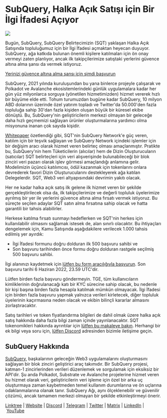 # SubQuery, Halka Açık Satışı için Bir İlgi İfadesi Açıyor

![](https://miro.medium.com/max/1400/1*oPs8f6r1427cPwlsE1eyRw.png)

Bugün, SubQuery, SubQuery Belirtecimizin (SQT) yaklaşan Halka Açık Satışında topluluğumuz için bir İlgi İfadesi açmaktan heyecan duyuyor. SubQuery, ağa katkıda bulunan önemli kişilere katılmaları için ön onay vermeyi zaten planlıyor, ancak ilk takipçilerimize satıştaki yerlerini güvence altına alma şansı da vermek istiyoruz.

[Yerinizi güvence altına alma şansı için şimdi başvurun](https://docs.google.com/forms/d/e/1FAIpQLSc3V_1TrTmBcSxNTuG8xPnPODJkwj5PhWrnlPHlKzcIFk8cqQ/viewform?usp=sf_link)

SubQuery, 2021 yılında kuruluşundan bu yana binlerce projeyle çalışarak ve Polkadot ve Avalanche ekosistemlerindeki günlük uygulamalara kadar her gün yüz milyonlarca sorguya (yönetilen hizmetimizden) hizmet vererek hızlı bir büyüme elde etti. Tohum turumuzdan bugüne kadar SubQuery, 10 milyon ABD dolarının üzerinde özel yatırım topladı ve Twitter'da 50.000'den fazla topluluğa sahip 30'dan fazla kişiden oluşan büyük bir küresel ekibe dönüştü. Bu, SubQuery'nin geliştiricilerin merkezi olmayan bir geleceğe daha hızlı geçmemizi sağlayan ürünler oluşturmalarına yardımcı olma misyonuna inanan çok sayıda kişidir.

[Whitepaper](https://static.subquery.network/whitepaper.pdf) özetlendiği gibi, SQT'nin SubQuery Network'e güç veren, katılım için bir teşvik sağlayan ve SubQuery Network içindeki işlemler için bir değişim aracı olarak hizmet veren belirteç olması amaçlanmıştır. Pratikte bu, SubQuery'nin hem Tüketicilerin (alıcılar) hem de Dizin Oluşturucuların (satıcılar) SQT belirteçleri için veri alışverişinde bulunabileceği bir blok zinciri veri pazarı olarak işlev görmesi amaçlandığı anlamına gelir. Modelimizin üçüncü katılımcısı, ödül kazanmak için tokenlarını onlara devrederek favori Dizin Oluşturucularını destekleyerek ağa katılan Delegelerdir. SQT, Web3 veri altyapısındaki devrimin yakıtı olacak.

Her ne kadar halka açık satış ilk gelene ilk hizmet veren bir şekilde gerçekleştirilecek olsa da, ilk takipçilerimize ve değerli topluluk üyelerimize ayrılmış bir yer ile yerlerini güvence altına alma fırsatı vermek istiyoruz. Bu süreçte seçilen adaylar SQT satın alma fırsatına sahip olacak ve hatta garantili bir tahsis alabilirler.

Herkese katılma fırsatı sunmayı hedeflerken ve SQT'nin herkes için kullanılabilir olmasını sağlamak istesek de, alan sınırlı olacaktır. Bu ihtiyaçları dengelemek için, Kamu Satışında aşağıdakilere verilecek 1.000 tahsis edilmiş yer ayırdık:

- İlgi İfadesi formunu doğru dolduran ilk 500 başvuru sahibi ve
- Son başvuru tarihinden önce formu doğru dolduran rastgele seçilmiş 500 başvuru sahibi.

İlgi alanınızı kaydetmek için [lütfen bu form aracılığıyla başvurun](https://docs.google.com/forms/d/e/1FAIpQLSc3V_1TrTmBcSxNTuG8xPnPODJkwj5PhWrnlPHlKzcIFk8cqQ/viewform?usp=sf_link). Son başvuru tarihi 6 Haziran 2022, 23.59 UTC'dir.

Lütfen birden fazla başvuru göndermeyin. TGE, tüm kullanıcıların kimliklerinin doğrulanacağı katı bir KYC sürecine sahip olacak, bu nedenle bir kişi başına birden fazla hesapla katılmak mümkün olmayacak. İlgi İfadesi için birden fazla başvuru yapmak yalnızca verileri kirletecek, diğer topluluk üyelerinin kaçırmasına neden olacak ve ekibin bilinçli kararlar almasını zorlaştıracaktır.

Satış tarihleri ve token fiyatlandırma bilgileri de dahil olmak üzere halka açık satış hakkında daha fazla bilgi zaman içinde yayınlanacaktır. SQT tokenomikleri hakkında ayrıntılar için [lütfen bu makaleye bakın](./20211220-tokenomics.md). Herhangi bir ek bilgi veya soru için, [lütfen Discord](https://discord.com/invite/subquery) adresinden bizimle iletişime geçin.



## SubQuery Hakkında

[SubQuery](https://subquery.network/), başkalarının geleceğin Web3 uygulamalarını oluşturmasını sağlayan bir blok zinciri geliştirici araç takımıdır. Bir SubQuery projesi, katman-1 zincirlerinden verileri düzenlemek ve sorgulamak için eksiksiz bir API'dir. Şu anda Polkadot, Substrate ve Avalanche projelerine hizmet veren bu hizmet olarak veri, geliştiricilerin veri işleme için özel bir arka uç oluşturmaya zaman kaybetmeden temel kullanım durumlarına ve ön uçlarına odaklanmalarına olanak tanır. SubQuery Ağı, aynı ölçeklenebilir ve güvenilir çözümü, ancak tamamen merkezi olmayan bir şekilde etkinleştirmeyi önerir.

​​[Linktree](https://linktr.ee/subquerynetwork) | [Website](https://subquery.network/) | [Discord](https://discord.com/invite/78zg8aBSMG) | [Telegram](https://t.me/subquerynetwork) | [Twitter](https://twitter.com/subquerynetwork) | [Matrix](https://matrix.to/#/#subquery:matrix.org) | [LinkedIn](https://www.linkedin.com/company/subquery) | [YouTube](https://www.youtube.com/channel/UCi1a6NUUjegcLHDFLr7CqLw)